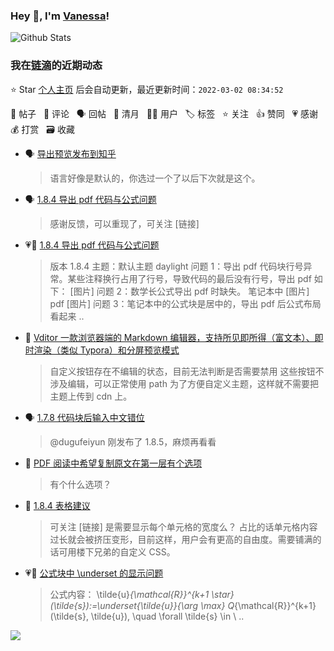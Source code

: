### Hey 👋, I'm [Vanessa](http://vanessa.b3log.org/)!

![Github Stats](https://github-readme-stats.vercel.app/api?username=Vanessa219&show_icons=true)

<!--events start -->

### 我在[链滴](https://ld246.com)的近期动态

⭐️ Star [个人主页](https://github.com/Vanessa219/Vanessa219) 后会自动更新，最近更新时间：`2022-03-02 08:34:52`

📝 帖子 &nbsp; 💬 评论 &nbsp; 🗣 回帖 &nbsp; 🌙 清月 &nbsp; 👨‍💻 用户 &nbsp; 🏷️ 标签 &nbsp; ⭐️ 关注 &nbsp; 👍 赞同 &nbsp; 💗 感谢 &nbsp; 💰 打赏 &nbsp; 🗃 收藏

* 🗣 [导出预览发布到知乎](https://ld246.com/article/1628833668431/comment/1646136417383#comments)

  > 语言好像是默认的，你选过一个了以后下次就是这个。
* 🗣 [1.8.4 导出 pdf 代码与公式问题](https://ld246.com/article/1645943925484/comment/1646100043726#comments)

  > 感谢反馈，可以重现了，可关注 [链接]
* 💗📝 [1.8.4 导出 pdf 代码与公式问题](https://ld246.com/article/1645943925484)

  > 版本 1.8.4 主题：默认主题 daylight 问题 1：导出 pdf 代码块行号异常。某些注释换行占用了行号，导致代码的最后没有行号，导出 pdf 如下： [图片] 问题 2：数学长公式导出 pdf 时缺失。 笔记本中 [图片] pdf [图片] 问题 3：笔记本中的公式块是居中的，导出 pdf 后公式布局看起来 ..
* 💬 [Vditor 一款浏览器端的 Markdown 编辑器，支持所见即所得（富文本）、即时渲染（类似 Typora）和分屏预览模式](https://ld246.com/article/1549638745630/comment/1646067220278#comments)

  > 自定义按钮存在不编辑的状态，目前无法判断是否需要禁用 这些按钮不涉及编辑，可以正常使用 path 为了方便自定义主题，这样就不需要把主题上传到 cdn 上。
* 🗣 [1.7.8 代码块后输入中文错位](https://ld246.com/article/1643209564517/comment/1645539080085#comments)

  > @dugufeiyun 刚发布了 1.8.5，麻烦再看看
* 💬 [PDF 阅读中希望复制原文在第一层有个选项](https://ld246.com/article/1645924419860/comment/1646059635479#comments)

  > 有个什么选项？
* 💬 [1.8.4 表格建议](https://ld246.com/article/1645946126206/comment/1646018861305#comments)

  > 可关注 [链接] 是需要显示每个单元格的宽度么？ 占比的话单元格内容过长就会被挤压变形，目前这样，用户会有更高的自由度。需要铺满的话可用楼下兄弟的自定义 CSS。
* 💗📝 [公式块中 \underset 的显示问题](https://ld246.com/article/1645933216334)

  > 公式内容： \tilde{u}_{\mathcal{R}}^{k+1 \star}(\tilde{s}):=\underset{\tilde{u}}{\arg \max} Q_{\mathcal{R}}^{k+1}(\tilde{s}, \tilde{u}), \quad \forall \tilde{s} \in \ ..


<!--events end -->

<a title="Hits" target="_blank" href="https://github.com/Vanessa219/Vanessa219"><img src="https://hits.b3log.org/Vanessa219/Vanessa219.svg"></a>
